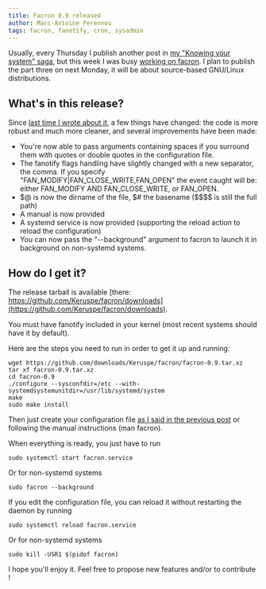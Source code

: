```yaml
---
title: Facron 0.9 released
author: Marc-Antoine Perennou
tags: facron, fanotify, cron, sysadmin
---
```


Usually, every Thursday I publish another post in [my "Knowing your system" saga](http://www.imagination-land.org/tags/knowingyoursystem.html),
but this week I was busy [working on facron](http://www.imagination-land.org/posts/2012-12-04-facron-fanotify-cron-system.html).
I plan to publish the part three on next Monday, it will be about source-based GNU/Linux distributions.

## What's in this release?

Since [last time I wrote about it](http://www.imagination-land.org/posts/2012-12-04-facron-fanotify-cron-system.html),
a few things have changed: the code is more robust and much more cleaner, and several improvements have been made:

* You're now able to pass arguments containing spaces if you surround them with quotes or double quotes in the configuration
file.
* The fanotify flags handling have slightly changed with a new separator, the comma. If you specify
"FAN_MODIFY|FAN_CLOSE_WRITE,FAN_OPEN" the event caught will be: either FAN_MODIFY AND FAN_CLOSE_WRITE, or FAN_OPEN.
* $@ is now the dirname of the file, $# the basename ($$$$ is still the full path)
* A manual is now provided
* A systemd service is now provided (supporting the reload action to reload the configuration)
* You can now pass the "\-\-background" argument to facron to launch it in background on non-systemd systems.

## How do I get it?

The release tarball is available [there: https://github.com/Keruspe/facron/downloads](https://github.com/Keruspe/facron/downloads).

You must have fanotify included in your kernel (most recent systems should have it by default).

Here are the steps you need to run in order to get it up and running:

    wget https://github.com/downloads/Keruspe/facron/facron-0.9.tar.xz
    tar xf facron-0.9.tar.xz
    cd facron-0.9
    ./configure --sysconfdir=/etc --with-systemdsystemunitdir=/usr/lib/systemd/system
    make
    sudo make install

Then just create your configuration file [as I said in the previous post](http://www.imagination-land.org/posts/2012-12-04-facron-fanotify-cron-system.html)
or following the manual instructions (man facron).

When everything is ready, you just have to run

    sudo systemctl start facron.service

Or for non-systemd systems

    sudo facron --background

If you edit the configuration file, you can reload it without restarting the daemon by running

    sudo systemctl reload facron.service

Or for non-systemd systems

    sudo kill -USR1 $(pidof facron)


I hope you'll enjoy it. Feel free to propose new features and/or to contribute !


